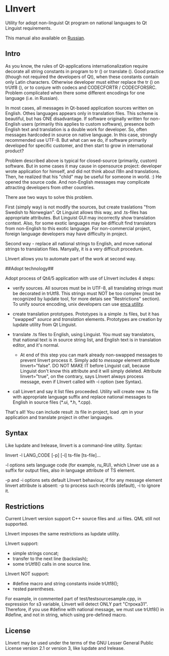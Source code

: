 # LInvert #

Utility for adopt non-linguist Qt program on national languages to Qt Linguist requirements.

This manual also available on [Russian](./README.rus.md).

## Intro ##

As you know, the rules of Qt-applications internationalization require decorate all string constants in program to tr () or translate (). Good practice (though not required the developers of Qt), when these constants contain only Latin characters. Otherwise developer must either replace the tr () on trUtf8 (), or to conjure with codecs and CODECFORTR / CODECFORSRC. Problem complicated when there some different encodings for one language (i.e. in Russian).

In most cases, all messages in Qt-based application sources written on English. Othes languages appears only in translation files. This scheme is beautiful, but has ONE disadvantage. If software originally written for non-English users (primarily this applies to custom software), presence both English text and translation is a double work for developer. So, often messages hardcoded in source on native language. In this case, strongly recommended use UTF-8. But what can we do, if software primarily developed for specific customer, and then start to grow
in international product?

Problem described above is typical for closed-source (primarily, custom) software. But in some cases it may cause in opensource project: developer wrote application for himself, and did not think about i18n and translations. Then, he realized that his "child" may be useful for someone in world. :) He opened the source code. And non-English messages may complicate attracting developers from other countries.

There ase two ways to solve this problem.

First (simply way) is not modify the sources, but create traslations "from Swedish to Norwegian". Qt Linguist allows this way, and .ts-files has appropriate attributes. But Linguist GUI may incorrectly show translation context. Also, for some exotic languages may be difficult find translators from non-English to this exotic language. For non-commercial project, foreign language developers may have difficulty in project.

Second way - replace all national strings to English, and move national strings to translation files. Manyally, it is a very difficult procedure.

LInvert allows you to automate part of the work at second way.

##Adopt technology##

Adopt process of Qt4/5 application with use of LInvert includes 4 steps:

  * verify sources. All sources must be in UTF-8, all translating strings must be decorated in trUtf8. This strings must NOT be too complex (must be recognized by lupdate tool, for more detais see "Restrictions" section). To unify source encoding, unix developers can use [enca utility](http://packages.ubuntu.com/ca/source/precise/enca).
 
  * create translation prototypes. Prototypes is a simple .ts files, but it has "swapped" *source* and *translation* elements. Prototypes are creation by lupdate utility from Qt Linguist.
 
  * translate .ts files to English, using Linguist. You must say translators, that national text is in source string list, and English text is in translation editor, and it's normal.
 
    * At end of this step you can mark already non-swapped messages to prevent linvert process it. Simply add to *message* element attribute
    linvert="false". DO NOT MAKE IT before Linguist call, because Linguist don't
    know this attribute and it will simply deleted.
    Attribute linvert="true", on the contrary, says LInvert
    always process message, even if LInvert called with -i option (see Syntax).
    
  * call Linvert and say it list files proceeded. Utility will create new .ts file with appropriate language suffix and replace national messages to English in source files (*.ui, *.h, *.cpp).
  
That's all! You can include result .ts file in project, load .qm in your application and translate project in other languages.
  
## Syntax ##

Like lupdate and lrelease, linvert is a command-line utility. Syntax:

  linvert -l LANG_CODE [-p] [-i] ts-file [ts-file]...

-l options sets language code (for example, ru_RU), which LInver use as a suffix for output files, also in language attribute of TS element.

-p and -i options sets default LInvert behaviour, if for any message element linvert attribute is absent: -p to process such records (default), -i to ignore it.

## Restrictions ##

Current LInvert version support C++ source files and .ui files. QML still not supported.

LInvert imposes the same restrictions as lupdate utility.

LInvert support:
  * simple strings concat;
  * transfer to the next line (backslash);
  * some trUtf8() calls in one source line.

LInvert NOT support:
  * #define macro and string constants inside trUtf8();
  * тested parentheses.

For example, in commented part of test/testsourcesample.cpp, in expression for s3 variable, LInvert will detect ONLY part "Строка31". Therefore, if you use #define with national message, we must use trUtf8() in #define, and not in string, which using pre-defined macro.

## License ##

LInvert may be used under the terms of the GNU Lesser General Public License version 2.1 or version 3, like lupdate and lrelease.

